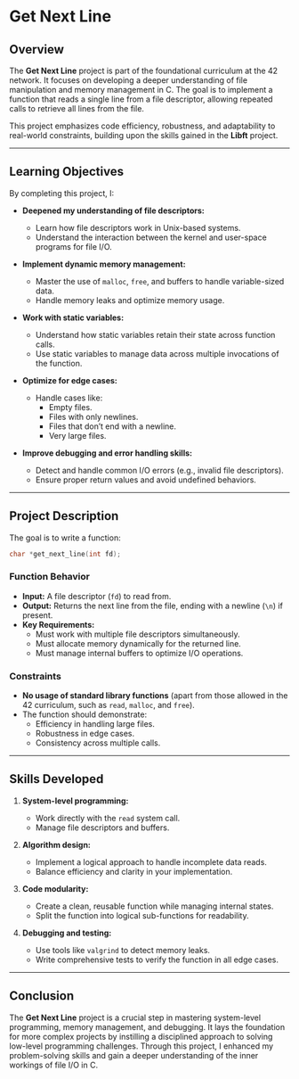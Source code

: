 # **Get Next Line**

## **Overview**

The **Get Next Line** project is part of the foundational curriculum at the 42 network. It focuses on developing a deeper understanding of file manipulation and memory management in C. The goal is to implement a function that reads a single line from a file descriptor, allowing repeated calls to retrieve all lines from the file.

This project emphasizes code efficiency, robustness, and adaptability to real-world constraints, building upon the skills gained in the **Libft** project.

---

## **Learning Objectives**

By completing this project, I:

- **Deepened my understanding of file descriptors:**
  - Learn how file descriptors work in Unix-based systems.
  - Understand the interaction between the kernel and user-space programs for file I/O.

- **Implement dynamic memory management:**
  - Master the use of `malloc`, `free`, and buffers to handle variable-sized data.
  - Handle memory leaks and optimize memory usage.

- **Work with static variables:**
  - Understand how static variables retain their state across function calls.
  - Use static variables to manage data across multiple invocations of the function.

- **Optimize for edge cases:**
  - Handle cases like:
    - Empty files.
    - Files with only newlines.
    - Files that don’t end with a newline.
    - Very large files.

- **Improve debugging and error handling skills:**
  - Detect and handle common I/O errors (e.g., invalid file descriptors).
  - Ensure proper return values and avoid undefined behaviors.

---

## **Project Description**

The goal is to write a function:

```c
char *get_next_line(int fd);
```

### **Function Behavior**
- **Input:** A file descriptor (`fd`) to read from.
- **Output:** Returns the next line from the file, ending with a newline (`\n`) if present.
- **Key Requirements:**
  - Must work with multiple file descriptors simultaneously.
  - Must allocate memory dynamically for the returned line.
  - Must manage internal buffers to optimize I/O operations.

### **Constraints**
- **No usage of standard library functions** (apart from those allowed in the 42 curriculum, such as `read`, `malloc`, and `free`).
- The function should demonstrate:
  - Efficiency in handling large files.
  - Robustness in edge cases.
  - Consistency across multiple calls.

---

## **Skills Developed**

1. **System-level programming:**
   - Work directly with the `read` system call.
   - Manage file descriptors and buffers.

2. **Algorithm design:**
   - Implement a logical approach to handle incomplete data reads.
   - Balance efficiency and clarity in your implementation.

3. **Code modularity:**
   - Create a clean, reusable function while managing internal states.
   - Split the function into logical sub-functions for readability.

4. **Debugging and testing:**
   - Use tools like `valgrind` to detect memory leaks.
   - Write comprehensive tests to verify the function in all edge cases.

---

## **Conclusion**

The **Get Next Line** project is a crucial step in mastering system-level programming, memory management, and debugging. It lays the foundation for more complex projects by instilling a disciplined approach to solving low-level programming challenges. Through this project, I enhanced my problem-solving skills and gain a deeper understanding of the inner workings of file I/O in C.
